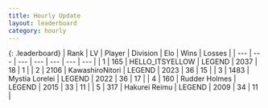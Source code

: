 ```yaml
---
title: Hourly Update
layout: leaderboard
category: hourly
---
```


{: .leaderboard}
| Rank | LV | Player | Division | Elo | Wins | Losses |
| --- | --- | --- | --- | --- | --- | --- |
| <span data-change="0">1</span> | 165 | <span title="ID: 528147">HELLO_ITSYELLOW</span> | LEGEND | <span data-change="0">2037</span> | <span data-change="0">18</span> | <span data-change="0">1</span> |
| <span data-change="1">2</span> | 2106 | <span title="ID: 164871">KawashiroNitori</span> | LEGEND | <span data-change="5">2023</span> | <span data-change="1">36</span> | <span data-change="0">15</span> |
| <span data-change="-1">3</span> | 1483 | <span title="ID: 315148">Mystia Lorelei</span> | LEGEND | <span data-change="0">2022</span> | <span data-change="0">36</span> | <span data-change="0">17</span> |
| <span data-change="0">4</span> | 160 | <span title="ID: 219412">Rudder Holmes</span> | LEGEND | <span data-change="0">2015</span> | <span data-change="0">33</span> | <span data-change="0">11</span> |
| <span data-change="2">5</span> | 317 | <span title="ID: 106555">Hakurei Reimu</span> | LEGEND | <span data-change="5">2009</span> | <span data-change="1">34</span> | <span data-change="0">11</span> |